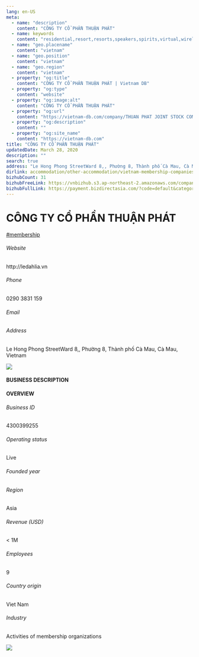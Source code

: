 ```yaml
---
lang: en-US
meta:
  - name: "description"
    content: "CÔNG TY CỔ PHẦN THUẬN PHÁT"
  - name: keywords
    content: "residential,resort,resorts,speakers,spirits,virtual,wireless,wireless,wireless,wireless,wireless,wireless,wireless,wireless,wireless,wireless,wireless,vietnam-membership-companies"
  - name: "geo.placename"
    content: "vietnam"
  - name: "geo.position"
    content: "vietnam"
  - name: "geo.region"
    content: "vietnam"
  - property: "og:title"
    content: "CÔNG TY CỔ PHẦN THUẬN PHÁT | Vietnam DB"
  - property: "og:type"
    content: "website"
  - property: "og:image:alt"
    content: "CÔNG TY CỔ PHẦN THUẬN PHÁT"
  - property: "og:url"
    content: "https://vietnam-db.com/company/THUAN PHAT JOINT STOCK COMPANY-2699668"
  - property: "og:description"
    content: ""
  - property: "og:site_name"
    content: "https://vietnam-db.com"
title: "CÔNG TY CỔ PHẦN THUẬN PHÁT"
updatedDate: March 28, 2020
description: ""
search: true
address: "Le Hong Phong StreetWard 8,, Phường 8, Thành phố Cà Mau, Cà Mau, Vietnam"
dirlink: accommodation/other-accommodation/vietnam-membership-companies
bizhubCount: 31
bizhubFreeLink: https://vnbizhub.s3.ap-northeast-2.amazonaws.com/companies/vietnam-membership-companies_preview.xlsx
bizhubFullLink: https://payment.bizdirectasia.com/?code=default&category=bizhub&item=vietnam-membership-companies&redirect=https://vietnam-db.com
---
```



<div class="bd-item">
    <div class="item-content">
        <div class="detail-title-wrap">
            <h1 class="detail-title">
                CÔNG TY CỔ PHẦN THUẬN PHÁT
            </h1>
        </div>
		<div class="detail-tagslist"><a href="/accommodation/other-accommodation/tags/membership" class="detail-tagitem">#membership</a></div>
        <h6 class="bd-label">Website</h6>
        <p>http://ledahlia.vn</p>
		<h6 class="bd-label">Phone</h6>
        <p>0290 3831 159</p>
        <h6 class="bd-label">Email</h6>
        <p><a class="textColorPrimary" href="#"></a></p>
        <h6 class="bd-label">Address</h6>
        <p>Le Hong Phong StreetWard 8,, Phường 8, Thành phố Cà Mau, Cà Mau, Vietnam</p>
    </div>
</div>

<div class="banner-wrap text-center"><a href="" class="banner-link"><img src="/assets/vndb.com/BannerAds2.jpg" class="banner-img"></a></div>

<div class="bd-item">
    <div class="item-content">
        <h4 class="textColorPrimary item-title">BUSINESS DESCRIPTION</h4>
        <p></p>
    </div>
</div>

<div class="bd-item">
    <div class="item-content">
        <h4 class="textColorPrimary item-title">OVERVIEW</h4>
        <div class="item-info">
            <h6 class="bd-label">Business ID</h6>
            <p>4300399255</p>
        </div>
        <div class="item-info">
            <h6 class="bd-label">Operating status</h6>
            <p>Live<small class="bd-status_dot live"></small></p>
        </div>
        <div class="item-info">
            <h6 class="bd-label">Founded year</h6>
            <p></p>
        </div>
        <div class="item-info">
            <h6 class="bd-label">Region</h6>
            <p>Asia</p>
        </div>
        <div class="item-info">
            <h6 class="bd-label">Revenue (USD)</h6>
            <p>&lt; 1M</p>
        </div>
        <div class="item-info">
            <h6 class="bd-label">Employees</h6>
            <p>9</p>
        </div>
        <div class="item-info">
            <h6 class="bd-label">Country origin</h6>
            <p>Viet Nam</p>
        </div>
        <div class="item-info">
            <h6 class="bd-label">Industry</h6>
            <p>Activities of membership organizations</p>
        </div>
    </div>
</div>

<div class="banner-wrap text-center"><a href="" class="banner-link"><img src="/assets/vndb.com/BannerAd_04_728x90.jpg" class="banner-img"></a></div>

<CustomPopup popupTitle="ENTER EMAIL TO DOWNLOAD" popupSubTitle="The companies data will be sent to your inbox. Please enter your email." :free="this.$frontmatter.bizhubFreeLink" :paid="this.$frontmatter.bizhubFullLink" :count="this.$frontmatter.bizhubCount"/>

